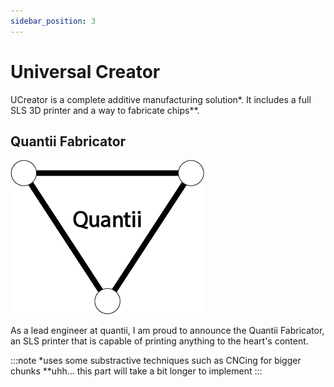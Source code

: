 ```yaml
---
sidebar_position: 3
---
```


# Universal Creator

UCreator is a complete additive manufacturing solution*. It includes a full SLS 3D printer and a way to fabricate chips**.

## Quantii Fabricator

![Quantii](/img/Quantii.png)

As a lead engineer at quantii, I am proud to announce the Quantii Fabricator, an SLS printer that is capable of printing anything to the heart's content.

:::note
*uses some substractive techniques such as CNCing for bigger chunks
**uhh... this part will take a bit longer to implement
:::

